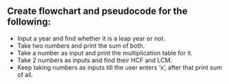 
## Create flowchart and pseudocode for the following:
  - Input a year and find whether it is a leap year or not.
  - Take two numbers and print the sum of both.
  - Take a number as input and print the multiplication table for it.
  - Take 2 numbers as inputs and find their HCF and LCM.
  - Keep taking numbers as inputs till the user enters ‘x’, after that print sum of all.
